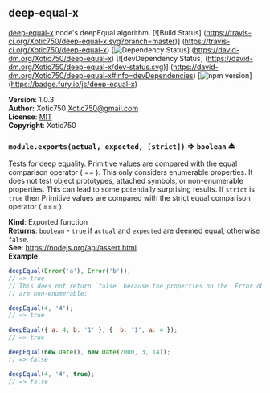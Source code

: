 <a name="module_deep-equal-x"></a>
## deep-equal-x
[deep-equal-x](http://xotic750.github.io/deep-equal-x)
node's deepEqual algorithm.
[![Build Status]
(https://travis-ci.org/Xotic750/deep-equal-x.svg?branch=master)]
(https://travis-ci.org/Xotic750/deep-equal-x)
[![Dependency Status](https://david-dm.org/Xotic750/deep-equal-x.svg)]
(https://david-dm.org/Xotic750/deep-equal-x)
[![devDependency Status]
(https://david-dm.org/Xotic750/deep-equal-x/dev-status.svg)]
(https://david-dm.org/Xotic750/deep-equal-x#info=devDependencies)
[![npm version](https://badge.fury.io/js/deep-equal-x.svg)]
(https://badge.fury.io/js/deep-equal-x)

**Version**: 1.0.3  
**Author:** Xotic750 <Xotic750@gmail.com>  
**License**: [MIT](&lt;https://opensource.org/licenses/MIT&gt;)  
**Copyright**: Xotic750  
<a name="exp_module_deep-equal-x--module.exports"></a>
### `module.exports(actual, expected, [strict])` ⇒ <code>boolean</code> ⏏
Tests for deep equality. Primitive values are compared with the equal
comparison operator ( == ). This only considers enumerable properties.
It does not test object prototypes, attached symbols, or non-enumerable
properties. This can lead to some potentially surprising results. If
`strict` is `true` then Primitive values are compared with the strict
equal comparison operator ( === ).

**Kind**: Exported function  
**Returns**: <code>boolean</code> - `true` if `actual` and `expected` are deemed equal,
 otherwise `false`.  
**See**: https://nodejs.org/api/assert.html  
**Example**  
```js
deepEqual(Error('a'), Error('b'));
// => true
// This does not return `false` because the properties on the  Error object
// are non-enumerable:

deepEqual(4, '4');
// => true

deepEqual({ a: 4, b: '1' }, {  b: '1', a: 4 });
// => true

deepEqual(new Date(), new Date(2000, 3, 14));
// => false

deepEqual(4, '4', true);
// => false
```
